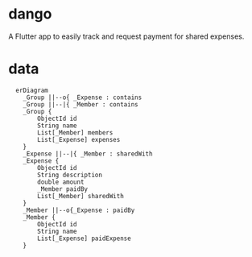 # dango
A Flutter app to easily track and request payment for shared expenses.



# data
```mermaid
  erDiagram
    _Group ||--o{ _Expense : contains
    _Group ||--|{ _Member : contains
    _Group {
        ObjectId id
        String name
        List[_Member] members
        List[_Expense] expenses
    }
    _Expense ||--|{ _Member : sharedWith
    _Expense {
        ObjectId id
        String description
        double amount
        _Member paidBy
        List[_Member] sharedWith
    }
    _Member ||--o{_Expense : paidBy
    _Member {
        ObjectId id
        String name
        List[_Expense] paidExpense
    }
    
```
